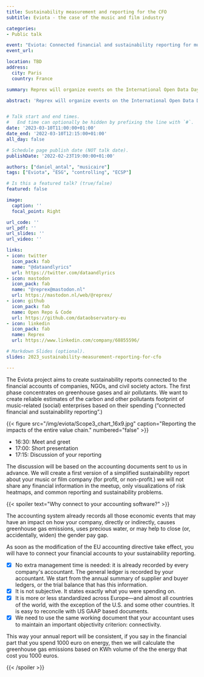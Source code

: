 ```yaml
---
title: Sustainability measurement and reporting for the CFO
subtitle: Eviota - the case of the music and film industry

categories:
- Public talk

event: "Eviota: Connected financial and sustainability reporting for music enterprises 🇫🇷  " 
event_url: 

location: TBD
address:
  city: Paris
  country: France

summary: Reprex will organize events on the International Open Data Day. Save the date in your calendar.

abstract: 'Reprex will organize events on the International Open Data Day. Save the date in your calendar.'


# Talk start and end times.
#   End time can optionally be hidden by prefixing the line with `#`.
date: '2023-03-10T11:00:00+01:00'
date_end: '2022-03-10T12:15:00+01:00'
all_day: false

# Schedule page publish date (NOT talk date).
publishDate: '2022-02-23T19:00:00+01:00'

authors: ["daniel_antal", "musicaire"]
tags: ["Eviota", "ESG", "controlling", "ECSP"]

# Is this a featured talk? (true/false)
featured: false

image:
  caption: ''
  focal_point: Right

url_code: ''
url_pdf: ''
url_slides: ''
url_video: ''

links:
- icon: twitter
  icon_pack: fab
  name: "@dataandlyrics"
  url: https://twitter.com/dataandlyrics
- icon: mastodon
  icon_pack: fab
  name: "@reprex@mastodon.nl"
  url: https://mastodon.nl/web/@reprex/
- icon: github
  icon_pack: fab
  name: Open Repo & Code
  url: https://github.com/dataobservatory-eu
- icon: linkedin
  icon_pack: fab
  name: Reprex
  url: https://www.linkedin.com/company/68855596/

# Markdown Slides (optional).
slides: 2023_sustainability-measurement-reporting-for-cfo

---
```


The Eviota project aims to create sustainability reports connected to the financial accounts of companies, NGOs, and civil society actors.  The first phase concentrates on greenhouse gases and air pollutants.  We want to create reliable estimates of the carbon and other pollutants footprint of music-related (social) enterprises based on their spending (“connected financial and sustainability reporting”.)

<td style="text-align: center;">{{< figure src="/img/eviota/Scope3_chart_16x9.jpg" caption="Reporting the impacts of the entire value chain." numbered="false" >}}</td>

- 16:30: Meet and greet
- 17:00: Short presentation 
- 17:15: Discussion of your reporting

The discussion will be based on the accounting documents sent to us in advance. We will create a first version of a simplified sustainability report about your music or film company (for profit, or non-profit.) we will not share any financial information in the meetup, only visualizations of risk heatmaps, and common reporting and sustainability problems.

{{< spoiler text="Why connect to your accounting software?" >}}

The accounting system already records all those economic events that may have an impact on how your company, directly or indirectly, causes greenhouse gas emissions, uses precious water, or may help to close (or, accidentally, widen) the gender pay gap. 

As soon as the modification of the EU accounting directive take effect, you will have to connect your financial accounts to your sustainability reporting.

- [x] No extra management time is needed: it is already recorded by every company's accountant. The general ledger is recorded by your accountant. We start from the annual summary of supplier and buyer ledgers, or the trial balance that has this information.
- [x] It is not subjective.  It states exactly what you were spending on.
- [x] It is more or less standardized across Europe—and almost all countries of the world, with the exception of the U.S. and some other countries. It is easy to reconcile with US GAAP based documents.
- [x] We need to use the same working document that your accountant uses to maintain an important objectivity criterion: connectivity. 

This way your annual report will be consistent, if you say in the financial part that you spend 1000 euro on energy, then we will calculate the greenhouse gas emissions based on KWh volume of the the energy that cost you 1000 euros.

{{< /spoiler >}}

